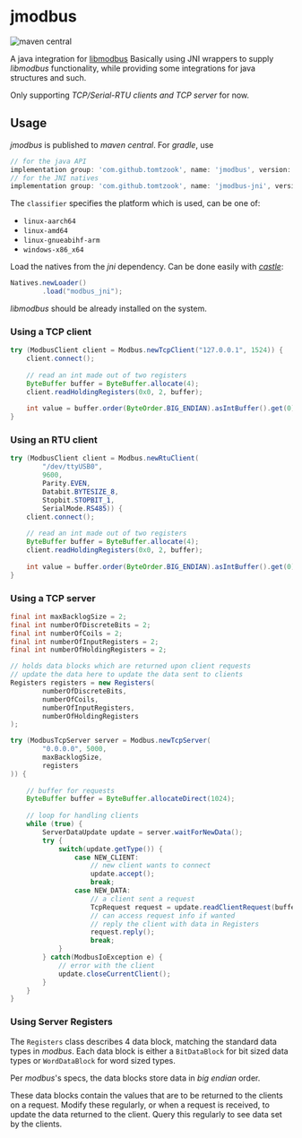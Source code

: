 # jmodbus

![maven central](https://img.shields.io/maven-central/v/com.github.tomtzook/jmodbus)

A java integration for [libmodbus](https://github.com/stephane/libmodbus/)
Basically using JNI wrappers to supply _libmodbus_ functionality, while providing some integrations
for java structures and such.

Only supporting _TCP/Serial-RTU clients and TCP server_ for now.

## Usage

_jmodbus_ is published to _maven central_. For _gradle_, use
```groovy
// for the java API
implementation group: 'com.github.tomtzook', name: 'jmodbus', version: version
// for the JNI natives
implementation group: 'com.github.tomtzook', name: 'jmodbus-jni', version: version, classifier: platform
```

The `classifier` specifies the platform which is used, can be one of:
- `linux-aarch64`
- `linux-amd64`
- `linux-gnueabihf-arm`
- `windows-x86_x64`

Load the natives from the _jni_ dependency. Can be done easily with [_castle_](https://github.com/tomtzook/Castle):
```java
Natives.newLoader()
        .load("modbus_jni");
```

_libmodbus_ should be already installed on the system.

### Using a TCP client

```java
try (ModbusClient client = Modbus.newTcpClient("127.0.0.1", 1524)) {
    client.connect();
    
    // read an int made out of two registers
    ByteBuffer buffer = ByteBuffer.allocate(4);
    client.readHoldingRegisters(0x0, 2, buffer);
    
    int value = buffer.order(ByteOrder.BIG_ENDIAN).asIntBuffer().get(0);
}
```

### Using an RTU client

```java
try (ModbusClient client = Modbus.newRtuClient(
        "/dev/ttyUSB0", 
        9600, 
        Parity.EVEN, 
        Databit.BYTESIZE_8, 
        Stopbit.STOPBIT_1, 
        SerialMode.RS485)) {
    client.connect();
    
    // read an int made out of two registers
    ByteBuffer buffer = ByteBuffer.allocate(4);
    client.readHoldingRegisters(0x0, 2, buffer);
    
    int value = buffer.order(ByteOrder.BIG_ENDIAN).asIntBuffer().get(0);
}
```

### Using a TCP server

```java
final int maxBacklogSize = 2;
final int numberOfDiscreteBits = 2;
final int numberOfCoils = 2;
final int numberOfInputRegisters = 2;
final int numberOfHoldingRegisters = 2;

// holds data blocks which are returned upon client requests
// update the data here to update the data sent to clients
Registers registers = new Registers(
        numberOfDiscreteBits,
        numberOfCoils,
        numberOfInputRegisters,
        numberOfHoldingRegisters
);

try (ModbusTcpServer server = Modbus.newTcpServer(
        "0.0.0.0", 5000,
        maxBacklogSize,
        registers
)) {
    
    // buffer for requests
    ByteBuffer buffer = ByteBuffer.allocateDirect(1024);
    
    // loop for handling clients
    while (true) {
        ServerDataUpdate update = server.waitForNewData();
        try {
            switch(update.getType()) {
                case NEW_CLIENT:
                    // new client wants to connect
                    update.accept();
                    break;
                case NEW_DATA:
                    // a client sent a request
                    TcpRequest request = update.readClientRequest(buffer);
                    // can access request info if wanted
                    // reply the client with data in Registers
                    request.reply();
                    break;
            }
        } catch(ModbusIoException e) {
            // error with the client
            update.closeCurrentClient();
        }
    }
}
```

### Using Server Registers

The `Registers` class describes 4 data block, matching the standard data types in _modbus_.
Each data block is either a `BitDataBlock` for bit sized data types or `WordDataBlock` for word sized types.

Per _modbus_'s specs, the data blocks store data in _big endian_ order. 

These data blocks contain the values that are to be returned to the clients on a request. Modify these regularly, or
when a request is received, to update the data returned to the client. Query this regularly to see data
set by the clients.
